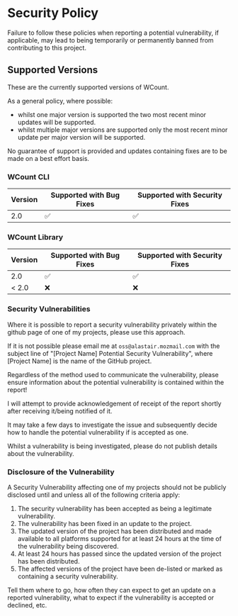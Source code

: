 # Security Policy
Failure to follow these policies when reporting a potential vulnerability, if applicable, may lead to being temporarily or permanently banned from contributing to this project.

## Supported Versions
These are the currently supported versions of WCount.

As a general policy, where possible:
* whilst one major version is supported the two most recent minor updates will be supported.
* whilst multiple major versions are supported only the most recent minor update per major version will be supported.

No guarantee of support is provided and updates containing fixes are to be made on a best effort basis.

### WCount CLI

| Version | Supported with Bug Fixes | Supported with Security Fixes |
| ------- | ------------------ |-------------------------------------|
| 2.0    | :white_check_mark: |  :white_check_mark:                 |

### WCount Library

| Version | Supported with Bug Fixes | Supported with Security Fixes |
| ------- | ------------------ |-------------------------------------|
| 2.0     | :white_check_mark: |  :white_check_mark:                 |
| < 2.0 | :x:  | :x: |


### Security Vulnerabilities
Where it is possible to report a security vulnerability privately within the github page of one of my projects, please use this approach.

If it is not possible please email me at ``oss@alastair.mozmail.com`` with the subject line of "[Project Name] Potential Security Vulnerability", where [Project Name] is the name of the GitHub project.

Regardless of the method used to communicate the vulnerability, please ensure information about the potential vulnerability is contained within the report!

I will attempt to provide acknowledgement of receipt of the report shortly after receiving it/being notified of it. 

It may take a few days to investigate the issue and subsequently decide how to handle the potential vulnerability if is accepted as one.

Whilst a vulnerability is being investigated, please do not publish details about the vulnerability.

### Disclosure of the Vulnerability
A Security Vulnerability affecting one of my projects should not be publicly disclosed until and unless all of the following criteria apply:
1. The security vulnerability has been accepted as being a legitimate vulnerability.
2. The vulnerability has been fixed in an update to the project.
3. The updated version of the project has been distributed and made available to all platforms supported for at least 24 hours at the time of the vulnerability being discovered.
4. At least 24 hours has passed since the updated version of the project has been distributed.
5. The affected versions of the project have been de-listed or marked as containing a security vulnerability.

Tell them where to go, how often they can expect to get an update on a
reported vulnerability, what to expect if the vulnerability is accepted or
declined, etc.
